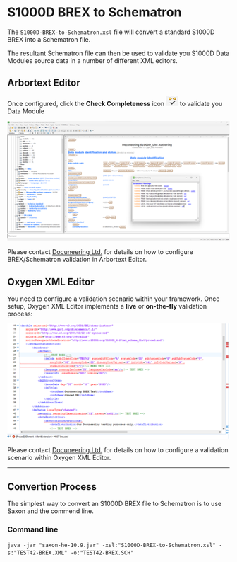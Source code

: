 # S1000D BREX to Schematron

The `S1000D-BREX-to-Schematron.xsl` file will convert a standard S1000D BREX into a Schematron file.

The resultant Schematron file can then be used to validate you S1000D Data Modules source data in a number of different XML editors.

## Arbortext Editor

Once configured, click the **Check Completeness** icon ![Arbortext Completeness Check icon.](img/arbortext-check-completeness-v1.png) to validate you Data Module

![Screenshot](img/arbortext-editor-validation-v1.png)

Please contact [Docuneering Ltd.](https://www.docuneering.com/contact/) for details on how to configure BREX/Schematron validation in Arbortext Editor.

## Oxygen XML Editor

You need to configure a validation scenario within your framework. Once setup, Oxygen XML Editor implements a **live** or **on-the-fly** validation process:

![Screenshot](img/oxygen-xml-validation-v1.png)

Please contact [Docuneering Ltd.](https://www.docuneering.com/contact/) for details on how to configure a validation scenario within Oxygen XML Editor.

---
## Convertion Process

The simplest way to convert an S1000D BREX file to Schematron is to use Saxon and the commend line.

### Command line

`java -jar "saxon-he-10.9.jar" -xsl:"S1000D-BREX-to-Schematron.xsl" -s:"TEST42-BREX.XML" -o:"TEST42-BREX.SCH"`

